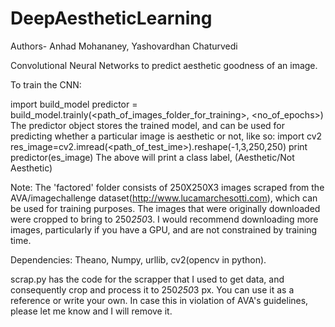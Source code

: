 # DeepAestheticLearning
Authors- Anhad Mohananey, Yashovardhan Chaturvedi

Convolutional Neural Networks to predict aesthetic goodness of an image.

To train the CNN:

import build_model
predictor = build_model.trainly(<path_of_images_folder_for_training>, <no_of_epochs>)
The predictor object stores the trained model, and can be used for predicting whether a particular image is aesthetic or not, like so:
import cv2
res_image=cv2.imread(<path_of_test_ime>).reshape(-1,3,250,250)
print predictor(es_image)
The above will print a class label, (Aesthetic/Not Aesthetic)

Note: The 'factored' folder consists of 250X250X3 images scraped from the AVA/imagechallenge dataset(http://www.lucamarchesotti.com), which can be used for training purposes. The images that were originally downloaded were cropped to bring to 250*250*3. I would recommend downloading more images, particularly if you have a GPU, and are not constrained by training time.

Dependencies: Theano, Numpy, urllib, cv2(opencv in python).  

scrap.py has the code for the scrapper that I used to get data, and consequently crop and process it to 250*250*3 px. You can use it as a reference or write your own. In case this in violation of AVA's guidelines, please let me know and I will remove it.
